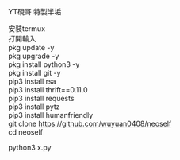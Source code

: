 YT硯哥 特製半垢

安裝termux  
打開輸入  
pkg update -y  
pkg upgrade -y  
pkg install python3 -y  
pkg install git -y  
pip3 install rsa  
pip3 install thrift==0.11.0  
pip3 install requests  
pip3 install pytz  
pip3 install humanfriendly  
git clone https://github.com/wuyuan0408/neoself  
cd neoself

python3 x.py  
